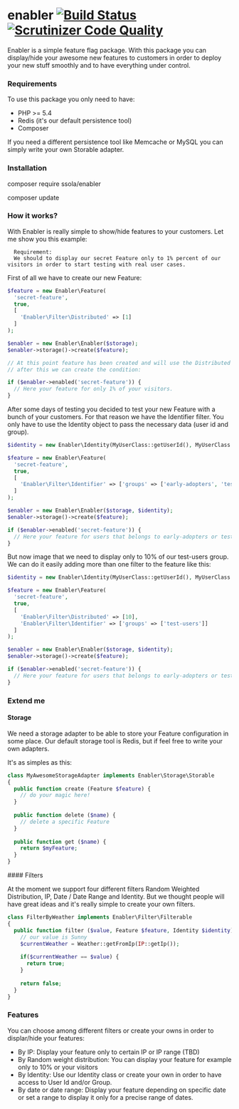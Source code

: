 enabler [![Build Status](https://travis-ci.org/ssola/enabler.svg)](https://travis-ci.org/ssola/enabler) [![Scrutinizer Code Quality](https://scrutinizer-ci.com/g/ssola/enabler/badges/quality-score.png?b=master)](https://scrutinizer-ci.com/g/ssola/enabler/?branch=master) 
=======

Enabler is a simple feature flag package. With this package you can display/hide your awesome new features to customers in order to deploy your new stuff smoothly and to have everything under control.

### Requirements

To use this package you only need to have:

- PHP >= 5.4
- Redis (it's our default persistence tool)
- Composer

If you need a different persistence tool like Memcache or MySQL you can simply write your own Storable adapter.

### Installation

composer require ssola/enabler

composer update

### How it works?

With Enabler is really simple to show/hide features to your customers. Let me show you this example:

```code
  Requirement:
  We should to display our secret Feature only to 1% percent of our visitors in order to start testing with real user cases.
```

First of all we have to create our new Feature:

```php
$feature = new Enabler\Feature(
  'secret-feature',
  true,
  [
    'Enabler\Filter\Distributed' => [1]
  ]
);

$enabler = new Enabler\Enabler($storage);
$enabler->storage()->create($feature);

// At this point feature has been created and will use the Distributed filter to display it only to 1% of our visitors
// after this we can create the condition:

if ($enabler->enabled('secret-feature')) {
  // Here your feature for only 1% of your visitors.
}
```

After some days of testing you decided to test your new Feature with a bunch of your customers. For that reason we have the Identifier filter. You only have to use the Identity object to pass the necessary data (user id and group).

```php
$identity = new Enabler\Identity(MyUserClass::getUserId(), MyUserClass::getGroup());

$feature = new Enabler\Feature(
  'secret-feature',
  true,
  [
    'Enabler\Filter\Identifier' => ['groups' => ['early-adopters', 'test-users']]
  ]
);

$enabler = new Enabler\Enabler($storage, $identity);
$enabler->storage()->create($feature);

if ($enabler->enabled('secret-feature')) {
  // Here your feature for users that belongs to early-adopters or test-users group
}

```

But now image that we need to display only to 10% of our test-users group. We can do it easily adding more than one filter to the feature like this:

```php
$identity = new Enabler\Identity(MyUserClass::getUserId(), MyUserClass::getGroup());

$feature = new Enabler\Feature(
  'secret-feature',
  true,
  [
    'Enabler\Filter\Distributed' => [10],
    'Enabler\Filter\Identifier' => ['groups' => ['test-users']]
  ]
);

$enabler = new Enabler\Enabler($storage, $identity);
$enabler->storage()->create($feature);

if ($enabler->enabled('secret-feature')) {
  // Here your feature for users that belongs to early-adopters or test-users group
}

```

### Extend me

#### Storage

We need a storage adapter to be able to store your Feature configuration in some place. Our default storage tool is Redis, but if feel free to write your own adapters.

It's as simples as this:

```php
class MyAwesomeStorageAdapter implements Enabler\Storage\Storable
{
  public function create (Feature $feature) {
    // do your magic here!
  }
  
  public function delete ($name) {
    // delete a specific Feature
  }
  
  public function get ($name) {
    return $myFeature;
  }
}
```
#### Filters

At the moment we support four different filters Random Weighted Distribution, IP, Date / Date Range and Identity. But we thought people will have great ideas and it's really simple to create your own filters.

```php
class FilterByWeather implements Enabler\Filter\Filterable
{
  public function filter ($value, Feature $feature, Identity $identity) {
    // our value is Sunny
    $currentWeather = Weather::getFromIp(IP::getIp());
    
    if($currentWeather == $value) {
      return true;
    }
    
    return false;
  }
}
```

### Features

You can choose among different filters or create your owns in order to displar/hide your features:

- By IP: Display your feature only to certain IP or IP range (TBD)
- By Random weight distribution: You can display your feature for example only to 10% or your visitors
- By Identity: Use our Identity class or create your own in order to have access to User Id and/or Group.
- By date or date range: Display your feature depending on specific date or set a range to display it only for a precise range of dates.

